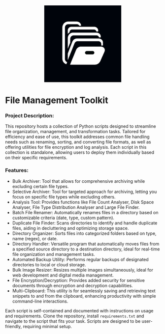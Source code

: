 
<p align="center">
  <img src="static/fmt (1).png" alt="Logo Description" width="250" height="250"/>
</p>

# File Management Toolkit
### Project Description:

This repository hosts a collection of Python scripts designed to streamline file organization, management, and transformation tasks. Tailored for efficiency and ease of use, this toolkit addresses common file handling needs such as renaming, sorting, and converting file formats, as well as offering utilities for file encryption and log analysis. Each script in this collection is standalone, allowing users to deploy them individually based on their specific requirements.

### Features:

- Bulk Archiver: Tool that allows for comprehensive archiving while excluding certain file types.
- Selective Archiver: Tool for targeted approach for archiving, letting you focus on specific file types while excluding others.
- Analysis Tool: Provides functions like File Count Analyser, Disk Space Analyser, File Type Distribution Analyser and Large File Finder.
- Batch File Renamer: Automatically renames files in a directory based on customizable criteria (date, type, custom pattern).
- Duplicate File Finder: Scans directories to identify and handle duplicate files, aiding in decluttering and optimizing storage space.
- Directory Organizer: Sorts files into categorized folders based on type, name (regex), or date.
- Directory Handler: Versatile program that automatically moves files from a specified source directory to a destination directory, ideal for real-time file organization and management tasks.
- Automated Backup Utility: Performs regular backups of designated directories to local or cloud storage.
- Bulk Image Resizer: Resizes multiple images simultaneously, ideal for web development and digital media management.
- File Encryption/Decryption: Provides added security for sensitive documents through encryption and decryption capabilities.
- Multi-Clipboard: This utility is for seamlessly saving and retrieving text snippets to and from the clipboard, enhancing productivity with simple command-line interactions.


Each script is self-contained and documented with instructions on usage and requirements. Clone the repository, install `requirements.txt` and navigate to the script that fits your task. Scripts are designed to be user-friendly, requiring minimal setup.
